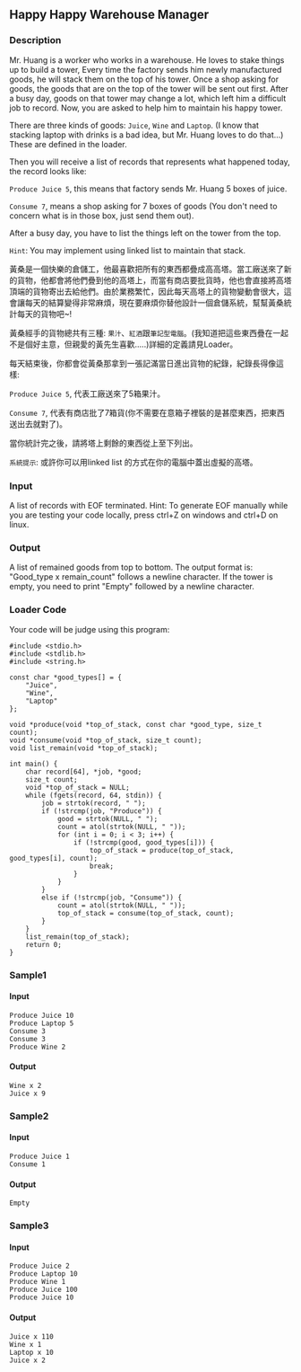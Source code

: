 Happy Happy Warehouse Manager
-----------------------------

### Description

<div>

Mr. Huang is a worker who works in a warehouse. He loves to stake things
up to build a tower, Every time the factory sends him newly manufactured
goods, he will stack them on the top of his tower. Once a shop asking
for goods, the goods that are on the top of the tower will be sent out
first. After a busy day, goods on that tower may change a lot, which
left him a difficult job to record. Now, you are asked to help him to
maintain his happy tower.

There are three kinds of goods: `Juice`, `Wine` and `Laptop`. (I know
that stacking laptop with drinks is a bad idea, but Mr. Huang loves to
do that\...) These are defined in the loader.

Then you will receive a list of records that represents what happened
today, the record looks like:

`Produce Juice 5`, this means that factory sends Mr. Huang 5 boxes of
juice.

`Consume 7`, means a shop asking for 7 boxes of goods (You don\'t need
to concern what is in those box, just send them out).

After a busy day, you have to list the things left on the tower from the
top.

`Hint`: You may implement using linked list to maintain that stack.

黃桑是一個快樂的倉儲工，他最喜歡把所有的東西都疊成高高塔。當工廠送來了新的貨物，他都會將他們疊到他的高塔上，而當有商店要批貨時，他也會直接將高塔頂端的貨物寄出去給他們。由於業務繁忙，因此每天高塔上的貨物變動會很大，這會讓每天的結算變得非常麻煩，現在要麻煩你替他設計一個倉儲系統，幫幫黃桑統計每天的貨物吧\~!

黃桑經手的貨物總共有三種:
`果汁`、`紅酒`跟`筆記型電腦`。(我知道把這些東西疊在一起不是個好主意，但親愛的黃先生喜歡\.....)詳細的定義請見Loader。

每天結束後，你都會從黃桑那拿到一張記滿當日進出貨物的紀錄，紀錄長得像這樣:

`Produce Juice 5`, 代表工廠送來了5箱果汁。

`Consume 7`,
代表有商店批了7箱貨(你不需要在意箱子裡裝的是甚麼東西，把東西送出去就對了)。

當你統計完之後，請將塔上剩餘的東西從上至下列出。

`系統提示`: 或許你可以用linked list 的方式在你的電腦中蓋出虛擬的高塔。

</div>

### Input

A list of records with EOF terminated. Hint: To generate EOF manually
while you are testing your code locally, press ctrl+Z on windows and
ctrl+D on linux.

### Output

A list of remained goods from top to bottom. The output format is:
\"Good\_type x remain\_count\" follows a newline character. If the tower
is empty, you need to print \"Empty\" followed by a newline character.

### Loader Code

<div>

Your code will be judge using this program:

</div>

    #include <‍stdio.h>
    #include <‍stdlib.h>
    #include <‍string.h>

    const char *good_types[] = {
        "Juice",
        "Wine",
        "Laptop"
    };

    void *produce(void *top_of_stack, const char *good_type, size_t count);
    void *consume(void *top_of_stack, size_t count);
    void list_remain(void *top_of_stack);

    int main() {
        char record[64], *job, *good;
        size_t count;
        void *top_of_stack = NULL;
        while (fgets(record, 64, stdin)) {
            job = strtok(record, " ");
            if (!strcmp(job, "Produce")) {
                good = strtok(NULL, " ");
                count = atol(strtok(NULL, " "));
                for (int i = 0; i <‍ 3; i++) {
                    if (!strcmp(good, good_types[i])) {
                        top_of_stack = produce(top_of_stack, good_types[i], count);
                        break;
                    }
                }
            }
            else if (!strcmp(job, "Consume")) {
                count = atol(strtok(NULL, " "));
                top_of_stack = consume(top_of_stack, count);
            }
        }
        list_remain(top_of_stack);
        return 0;
    }

<div>

### Sample1

#### Input

    Produce Juice 10
    Produce Laptop 5
    Consume 3
    Consume 3
    Produce Wine 2

#### Output

    Wine x 2
    Juice x 9

</div>

<div>

### Sample2

#### Input

    Produce Juice 1
    Consume 1

#### Output

    Empty

</div>

<div>

### Sample3

#### Input

    Produce Juice 2
    Produce Laptop 10
    Produce Wine 1
    Produce Juice 100
    Produce Juice 10

#### Output

    Juice x 110
    Wine x 1
    Laptop x 10
    Juice x 2

</div>
